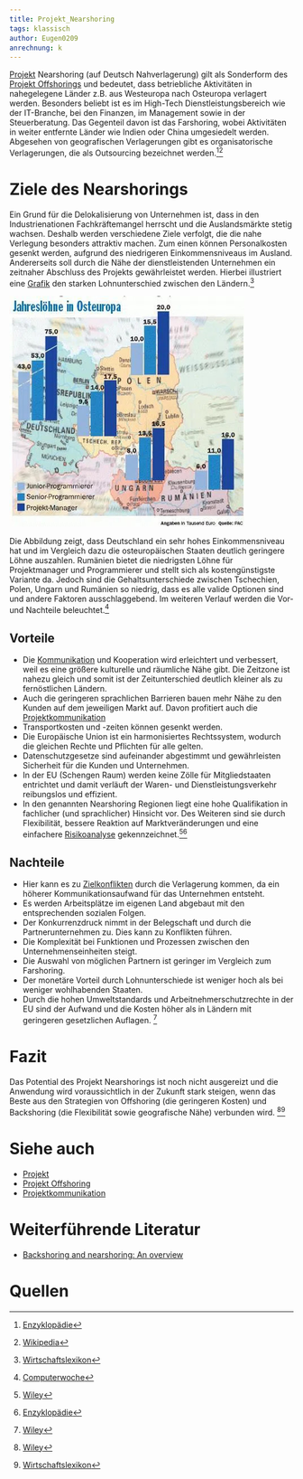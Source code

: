 ```yaml
---
title: Projekt_Nearshoring
tags: klassisch
author: Eugen0209
anrechnung: k 
---
```


[Projekt](Projekt.md) Nearshoring (auf Deutsch Nahverlagerung) gilt als Sonderform des [Projekt Offshorings](Projekt_Offshoring.md) und bedeutet, dass betriebliche Aktivitäten in nahegelegene Länder z.B. aus Westeuropa nach Osteuropa verlagert werden. Besonders beliebt ist es im High-Tech Dienstleistungsbereich wie der IT-Branche, bei den Finanzen, im Management sowie in der Steuerberatung. Das Gegenteil davon ist das Farshoring, wobei Aktivitäten in weiter entfernte Länder wie Indien oder China umgesiedelt werden. Abgesehen von geografischen Verlagerungen gibt es organisatorische Verlagerungen, die als Outsourcing bezeichnet werden.[^1][^2]

# Ziele des Nearshorings

Ein Grund für die Delokalisierung von Unternehmen ist, dass in den Industrienationen Fachkräftemangel herrscht und die Auslandsmärkte stetig wachsen. Deshalb werden verschiedene Ziele verfolgt, die die nahe Verlegung besonders attraktiv machen. Zum einen können Personalkosten gesenkt werden, aufgrund des niedrigeren Einkommensniveaus im Ausland. Andererseits soll durch die Nähe der dienstleistenden Unternehmen ein zeitnaher Abschluss des Projekts gewährleistet werden. Hierbei illustriert eine [Grafik](https://www.computerwoche.de/a/der-holprige-weg-zum-nearshoring,558176) den starken Lohnunterschied zwischen den Ländern.[^3]

![Abbildung_1](Projekt_Nearshoring/Nearshoring.jpg)

Die Abbildung zeigt, dass Deutschland ein sehr hohes Einkommensniveau hat und im Vergleich dazu die osteuropäischen Staaten deutlich geringere Löhne auszahlen. Rumänien bietet die niedrigsten Löhne für Projektmanager und Programmierer und stellt sich als kostengünstigste Variante da. Jedoch sind die Gehaltsunterschiede zwischen Tschechien, Polen, Ungarn und Rumänien so niedrig, dass es alle valide Optionen sind und andere Faktoren ausschlaggebend. Im weiteren Verlauf werden die Vor- und Nachteile beleuchtet.[^4]

## Vorteile
* Die [Kommunikation](Kommunikation_Projektbeteiligte.md) und Kooperation wird erleichtert und verbessert, weil es eine größere kulturelle und räumliche Nähe gibt. Die Zeitzone ist nahezu gleich und somit ist der Zeitunterschied deutlich kleiner als zu fernöstlichen Ländern. 
* Auch die geringeren sprachlichen Barrieren bauen mehr Nähe zu den Kunden auf dem jeweiligen Markt auf. Davon profitiert auch die [Projektkommunikation](Projektkommunikation.md)
* Transportkosten und -zeiten können gesenkt werden.
* Die Europäische Union ist ein harmonisiertes Rechtssystem, wodurch die gleichen Rechte und Pflichten für alle gelten.
* Datenschutzgesetze sind aufeinander abgestimmt und gewährleisten Sicherheit für die Kunden und Unternehmen.
* In der EU (Schengen Raum) werden keine Zölle für Mitgliedstaaten entrichtet und damit verläuft der Waren- und Dienstleistungsverkehr reibungslos und effizient.
* In den genannten Nearshoring Regionen liegt eine hohe Qualifikation in fachlicher (und sprachlicher) Hinsicht vor. Des Weiteren sind sie durch Flexibilität, bessere Reaktion auf Marktveränderungen und eine einfachere [Risikoanalyse](Risikoanalyse_und_Visualisierung.md) gekennzeichnet.[^5][^1]





## Nachteile

*	Hier kann es zu [Zielkonflikten](Zielkonflikte.md) durch die Verlagerung kommen, da ein höherer Kommunikationsaufwand für das Unternehmen entsteht.
*	Es werden Arbeitsplätze im eigenen Land abgebaut mit den entsprechenden sozialen Folgen.
*	Der Konkurrenzdruck nimmt in der Belegschaft und durch die Partnerunternehmen zu. Dies kann zu Konflikten führen.
*	Die Komplexität bei Funktionen und Prozessen zwischen den Unternehmenseinheiten steigt.
*	Die Auswahl von möglichen Partnern ist geringer im Vergleich zum Farshoring.
*	Der monetäre Vorteil durch Lohnunterschiede ist weniger hoch als bei weniger wohlhabenden Staaten.
*	Durch die hohen Umweltstandards und Arbeitnehmerschutzrechte in der EU sind der Aufwand und die Kosten höher als in Ländern mit geringeren gesetzlichen Auflagen. [^5]

# Fazit

Das Potential des Projekt Nearshorings ist noch nicht ausgereizt und die Anwendung wird voraussichtlich in der Zukunft stark steigen, wenn das Beste aus den Strategien von Offshoring (die geringeren Kosten) und Backshoring (die Flexibilität sowie geografische Nähe) verbunden wird. [^5][^3]


# Siehe auch

* [Projekt](Projekt.md)
* [Projekt Offshoring](Projekt_Offshoring.md)
* [Projektkommunikation](Projektkommunikation.md)

# Weiterführende Literatur

* [Backshoring and nearshoring: An overview](https://onlinelibrary.wiley.com/doi/full/10.1111/grow.12316)

# Quellen

[^1]: [Enzyklopädie](https://www.enzyklopaedie-der-wirtschaftsinformatik.de/lexikon/uebergreifendes/Globalisierung/Nearshoring/index.html)
[^2]: [Wikipedia](https://de.wikipedia.org/wiki/Nearshoring)
[^3]: [Wirtschaftslexikon](https://wirtschaftslexikon.gabler.de/definition/nearshoring-54118)
[^4]: [Computerwoche](https://www.computerwoche.de/a/der-holprige-weg-zum-nearshoring,558176)
[^5]: [Wiley](https://onlinelibrary.wiley.com/doi/full/10.1111/grow.12316)

